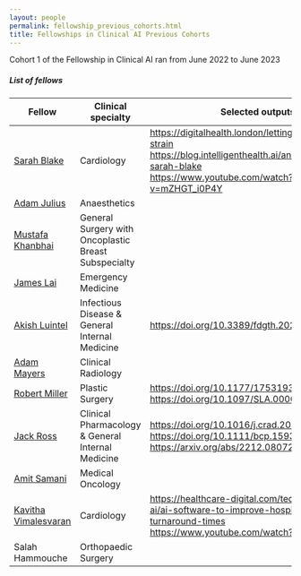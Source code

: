 ```yaml
---
layout: people
permalink: fellowship_previous_cohorts.html
title: Fellowships in Clinical AI Previous Cohorts
---
```


Cohort 1 of the Fellowship in Clinical AI ran from June 2022 to June 2023

<h5>List of fellows</h5>


| Fellow                                                                               | Clinical specialty                                   | Selected outputs
|--------------------------------------------------------------------------------------|------------------------------------------------------| ---
| [Sarah Blake](https://www.linkedin.com/in/sarah-blake-571a9618a/)                    | Cardiology                                           |https://digitalhealth.london/letting-ai-take-the-strain <br /> https://blog.intelligenthealth.ai/an-interview-with-sarah-blake  <br /> https://www.youtube.com/watch?v=mZHGT_i0P4Y
| [Adam Julius](https://www.linkedin.com/in/adam-julius-764b20275/)                    | Anaesthetics                                         |
| [Mustafa Khanbhai](https://www.linkedin.com/in/mustafa-khanbhai-phd-frcs-6a52b4121/) | General Surgery with Oncoplastic Breast Subspecialty |
| [James Lai](https://www.linkedin.com/in/jamestflai/)                                 | Emergency Medicine                                   | 
| [Akish Luintel](https://www.linkedin.com/in/akish-luintel-652407a2/)                 | Infectious Disease & General Internal Medicine       | https://doi.org/10.3389/fdgth.2023.1161098
| [Adam Mayers](https://www.linkedin.com/in/adam-mayers-225311272/)                    | Clinical Radiology                                   |
| [Robert Miller](https://scholar.google.co.uk/citations?user=gDW-DoAAAAAJ&hl=en)      | Plastic Surgery                                      |https://doi.org/10.1177/17531934231152592 <br/> https://doi.org/10.1097/SLA.0000000000005896
| [Jack Ross](https://www.linkedin.com/in/jack-ross-b3673154/)                         | Clinical Pharmacology & General Internal Medicine    | https://doi.org/10.1016/j.crad.2022.09.132 <br/> https://doi.org/10.1111/bcp.15930 <br /> https://arxiv.org/abs/2212.08072
| [Amit Samani](https://www.linkedin.com/in/amit-samani-561331189/)                    | Medical Oncology                                     |
| [Kavitha Vimalesvaran](https://www.linkedin.com/in/kavitha-vimalesvaran-83600979/)   | Cardiology                                           | https://healthcare-digital.com/technology-and-ai/ai-software-to-improve-hospital-patient-turnaround-times <br/> https://www.youtube.com/watch?v=Rh_Q0tzl8wc
| Salah Hammouche                                                                      | Orthopaedic Surgery                                  |

